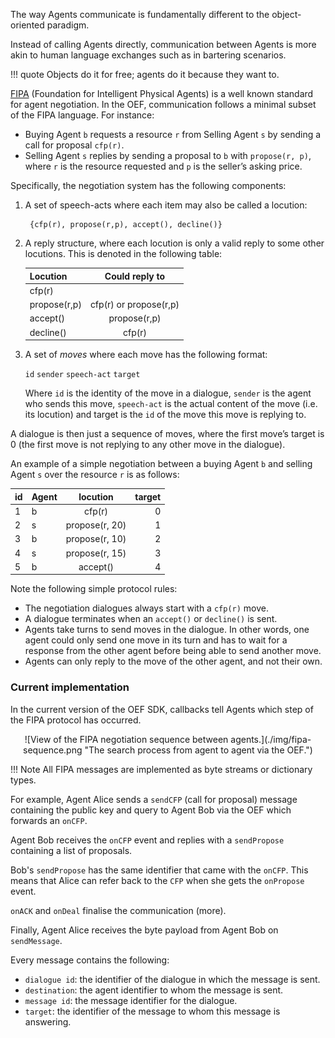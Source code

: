 The way Agents communicate is fundamentally different to the object-oriented paradigm. 

Instead of calling Agents directly, communication between Agents is more akin to human language exchanges such as in bartering scenarios.

!!! quote
	Objects do it for free; agents do it because they want to. 

<a href="https://en.wikipedia.org/wiki/Foundation_for_Intelligent_Physical_Agents" target=_blank>FIPA</a> (Foundation for Intelligent Physical Agents) is a well known standard for agent negotiation. In the OEF, communication follows a minimal subset of the FIPA language. For instance:

* Buying Agent `b` requests a resource `r` from Selling Agent `s` by sending a call for proposal `cfp(r)`.
* Selling Agent `s` replies by sending a proposal to `b` with `propose(r, p)`, where `r` is the resource requested and `p` is the seller’s asking price. 

Specifically, the negotiation system has the following components: 

1. A set of speech-acts where each item may also be called a locution: 

		{cfp(r), propose(r,p), accept(), decline()}

2. A reply structure, where each locution is only a valid reply to some other locutions. This is denoted in the following table:




	| Locution   |      Could reply to      |  
	|----------|:-------------:|
	| cfp(r) |  | 
	| propose(r,p) |    cfp(r) or propose(r,p) |
	| accept() |  propose(r,p) | 
	| decline()|    cfp(r) |





3. A set of *moves* where each move has the following format: 

	`id`	`sender`	`speech-act`	`target`

	Where `id` is the identity of the move in a dialogue, `sender` is the agent who sends this move, `speech-act` is the actual content of the move (i.e. its locution) and target is the `id` of the move this move is replying to. 

A dialogue is then just a sequence of moves, where the first move’s target is 0 (the first move is not replying to any other move in the dialogue).

An example of a simple negotiation between a buying Agent `b` and selling Agent `s` over the resource `r` is as follows: 
<center>



|  id  | Agent |   locution   | target |
| -------- |:-------------| :---------:| -------:|
| 1 | b | cfp(r) | 0 |
| 2 | s | propose(r, 20) | 1 |
| 3 | b | propose(r, 10)  | 2 |
| 4 | s | propose(r, 15) | 3 |
| 5 | b | accept() | 4 |


</center>

Note the following simple protocol rules:

* The negotiation dialogues always start with a `cfp(r)` move.
* A dialogue terminates when an `accept()` or `decline()` is sent. 
* Agents take turns to send moves in the dialogue. In other words, one agent could only send one move in its turn and has to wait for a response from the other agent before being able to send another move.
* Agents can only reply to the move of the other agent, and not their own.

### Current implementation

In the current version of the OEF SDK, callbacks tell Agents which step of the FIPA protocol has occurred.

<center>
![View of the FIPA negotiation sequence between agents.](./img/fipa-sequence.png "The search process from agent to agent via the OEF.")
</center>

!!!	Note
	All FIPA messages are implemented as byte streams or dictionary types.

For example, Agent Alice sends a `sendCFP` (call for proposal) message containing the public key and query to Agent Bob via the OEF which forwards an `onCFP`.

Agent Bob receives the `onCFP` event and replies with a `sendPropose` containing a list of proposals. 

Bob's `sendPropose` has the same identifier that came with the `onCFP`. This means that Alice can refer back to the `CFP` when she gets the `onPropose` event.

`onACK` and `onDeal` finalise the communication (more).

Finally, Agent Alice receives the byte payload from Agent Bob on `sendMessage`.

Every message contains the following:

* `dialogue id`: the identifier of the dialogue in which the message is sent.
* `destination`: the agent identifier to whom the message is sent.
* `message id`: the message identifier for the dialogue.
* `target`: the identifier of the message to whom this message is answering.

<!--Some other parameters, are included depending on the message.-->


<br/>
